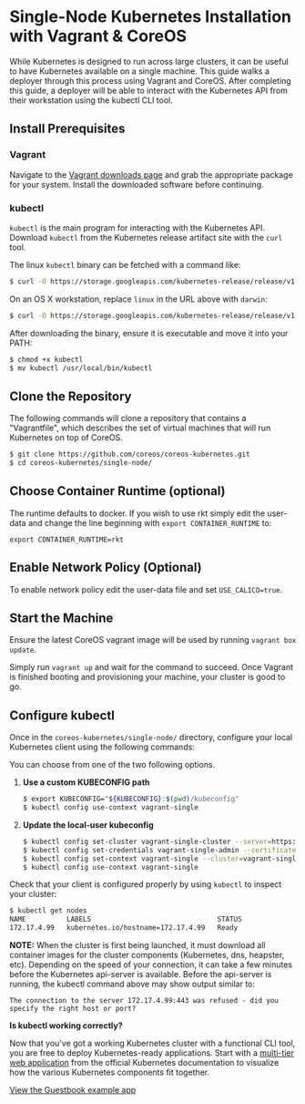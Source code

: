 # Single-Node Kubernetes Installation with Vagrant &amp; CoreOS

While Kubernetes is designed to run across large clusters, it can be useful to have Kubernetes available on a single machine.
This guide walks a deployer through this process using Vagrant and CoreOS.
After completing this guide, a deployer will be able to interact with the Kubernetes API from their workstation using the kubectl CLI tool.

## Install Prerequisites

### Vagrant

Navigate to the [Vagrant downloads page][vagrant-downloads] and grab the appropriate package   for your system. Install the downloaded software before continuing.

[vagrant-downloads]: https://www.vagrantup.com/downloads.html

### kubectl

`kubectl` is the main program for interacting with the Kubernetes API. Download `kubectl` from the Kubernetes release artifact site with the `curl` tool.

The linux `kubectl` binary can be fetched with a command like:

```sh
$ curl -O https://storage.googleapis.com/kubernetes-release/release/v1.4.7/bin/linux/amd64/kubectl
```

On an OS X workstation, replace `linux` in the URL above with `darwin`:

```sh
$ curl -O https://storage.googleapis.com/kubernetes-release/release/v1.4.7/bin/darwin/amd64/kubectl
```

After downloading the binary, ensure it is executable and move it into your PATH:

```sh
$ chmod +x kubectl
$ mv kubectl /usr/local/bin/kubectl
```

## Clone the Repository

The following commands will clone a repository that contains a "Vagrantfile", which describes the set of virtual machines that will run Kubernetes on top of CoreOS.

```sh
$ git clone https://github.com/coreos/coreos-kubernetes.git
$ cd coreos-kubernetes/single-node/
```

## Choose Container Runtime (optional)

The runtime defaults to docker. If you wish to use rkt simply edit the user-data and change the line beginning with `export CONTAINER_RUNTIME` to:

`export CONTAINER_RUNTIME=rkt`

## Enable Network Policy (Optional)

To enable network policy edit the user-data file and set `USE_CALICO=true`.

## Start the Machine

Ensure the latest CoreOS vagrant image will be used by running `vagrant box update`.

Simply run `vagrant up` and wait for the command to succeed.
Once Vagrant is finished booting and provisioning your machine, your cluster is good to go.

## Configure kubectl

Once in the `coreos-kubernetes/single-node/` directory, configure your local Kubernetes client using the following commands:

You can choose from one of the two following options.

1. **Use a custom KUBECONFIG path**

   ```sh
   $ export KUBECONFIG="${KUBECONFIG}:$(pwd)/kubeconfig"
   $ kubectl config use-context vagrant-single
   ```

1. **Update the local-user kubeconfig**

   ```sh
   $ kubectl config set-cluster vagrant-single-cluster --server=https://172.17.4.99:443 --certificate-authority=${PWD}/ssl/ca.pem
   $ kubectl config set-credentials vagrant-single-admin --certificate-authority=${PWD}/ssl/ca.pem --client-key=${PWD}/ssl/admin-key.pem --client-certificate=${PWD}/ssl/admin.pem
   $ kubectl config set-context vagrant-single --cluster=vagrant-single-cluster --user=vagrant-single-admin
   $ kubectl config use-context vagrant-single
   ```

Check that your client is configured properly by using `kubectl` to inspect your cluster:

```sh
$ kubectl get nodes
NAME          LABELS                               STATUS
172.17.4.99   kubernetes.io/hostname=172.17.4.99   Ready
```

**NOTE:** When the cluster is first being launched, it must download all container images for the cluster components (Kubernetes, dns, heapster, etc). Depending on the speed of your connection, it can take a few minutes before the Kubernetes api-server is available. Before the api-server is running, the kubectl command above may show output similar to:

`The connection to the server 172.17.4.99:443 was refused - did you specify the right host or port?`

<div class="co-m-docs-next-step">
  <p><strong>Is kubectl working correctly?</strong></p>
  <p>Now that you've got a working Kubernetes cluster with a functional CLI tool, you are free to deploy Kubernetes-ready applications.
Start with a <a href="https://github.com/kubernetes/kubernetes/blob/release-1.4/examples/guestbook/README.md" data-category="Docs Next" data-event="kubernetes.io: Guestbook">multi-tier web application</a> from the official Kubernetes documentation to visualize how the various Kubernetes components fit together.</p>
  <a href="https://github.com/kubernetes/kubernetes/blob/release-1.4/examples/guestbook/README.md" class="btn btn-default btn-icon-right" data-category="Docs Next" data-event="kubernetes.io: Guestbook">View the Guestbook example app</a>
</div>
